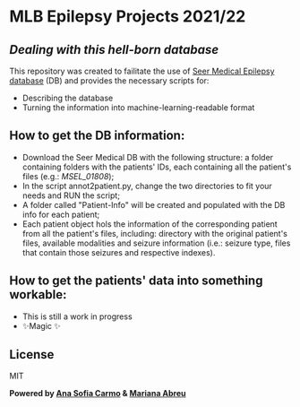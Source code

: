 # MLB Epilepsy Projects 2021/22
## _Dealing with this hell-born database_

This repository was created to failitate the use of [Seer Medical Epilepsy database][db] (DB) and provides the necessary scripts for:
- Describing the database
- Turning the information into machine-learning-readable format

## How to get the DB information:

- Download the Seer Medical DB with the following structure: a folder containing folders with the patients' IDs, each containing all the patient's files (e.g.: *MSEL_01808*);
- In the script annot2patient.py, change the two directories to fit your needs and RUN the script;
- A folder called "Patient-Info" will be created and populated with the DB info for each patient;
- Each patient object hols the information of the corresponding patient from all the patient's files, including: directory with the original patient's files, available modalities and seizure information (i.e.: seizure type, files that contain those seizures and respective indexes).

## How to get the patients' data into something workable:

- This is still a work in progress
- ✨Magic ✨

## License

MIT

**Powered by [Ana Sofia Carmo][asc] & [Mariana Abreu][ma]**

[//]: # (These are reference links used in the body of this note and get stripped out when the markdown processor does its job. There is no need to format nicely because it shouldn't be seen. Thanks SO - http://stackoverflow.com/questions/4823468/store-comments-in-markdown-syntax)
   [db]: <https://app.seermedical.com/au/studies>
   [asc]: <https://github.com/anascacais>
   [ma]: <https://github.com/MarianaAbreu>
